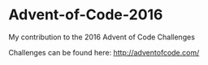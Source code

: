# Advent-of-Code-2016
My contribution to the 2016 Advent of Code Challenges

Challenges can be found here: http://adventofcode.com/
